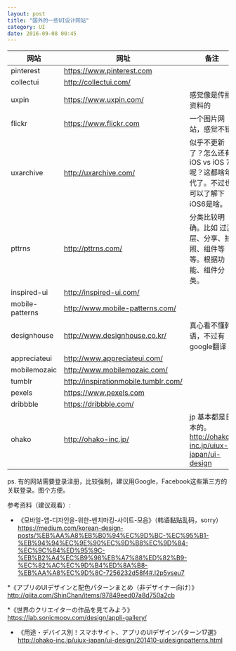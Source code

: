 ```yaml
---
layout: post
title: "国外的一些UI设计网站"
category: UI
date: 2016-09-08 00:45
---
```



网站 | 网址 | 备注
--|--|--
pinterest|https://www.pinterest.com
collectui|http://collectui.com/
uxpin|https://www.uxpin.com/ | 感觉像是传播资料的
flickr|https://www.flickr.com | 一个图片网站，感觉不错
uxarchive | http://uxarchive.com/ | 似乎不更新了？怎么还有iOS  vs iOS 7呢？这都啥年代了。不过也可以了解下iOS6是啥。
pttrns|http://pttrns.com/ | 分类比较明确。比如 过滤层、分享、拍照、组件等等。根据功能、组件分类。
inspired-ui|http://inspired-ui.com/|
mobile-patterns| http://www.mobile-patterns.com/
designhouse| http://www.designhouse.co.kr/| 真心看不懂韩语，不过有google翻译
appreciateui|http://www.appreciateui.com/|
mobilemozaic|http://www.mobilemozaic.com/
tumblr|http://inspirationmobile.tumblr.com/
pexels|https://www.pexels.com
dribbble| https://dribbble.com/|
ohako|http://ohako-inc.jp/| jp 基本都是日本的。http://ohako-inc.jp/uiux-japan/ui-design

ps. 有的网站需要登录注册，比较强制，建议用Google，Facebook这些第三方的关联登录。图个方便。

参考资料（建议观看）:

* 《모바일-앱-디자인을-위한-벤치마킹-사이트-모음》（韩语黏贴乱码，sorry）<https://medium.com/korean-design-posts/%EB%AA%A8%EB%B0%94%EC%9D%BC-%EC%95%B1-%EB%94%94%EC%9E%90%EC%9D%B8%EC%9D%84-%EC%9C%84%ED%95%9C-%EB%B2%A4%EC%B9%98%EB%A7%88%ED%82%B9-%EC%82%AC%EC%9D%B4%ED%8A%B8-%EB%AA%A8%EC%9D%8C-7256232d58f4#.l2p5vseu7>

*《アプリのUIデザインと配色パターンまとめ（非デザイナー向け）》<http://qiita.com/ShinChan/items/97849eed07a8d750a2cb>

*《世界のクリエイターの作品を見てみよう》<https://lab.sonicmoov.com/design/appli-gallery/>

* 《用途・デバイス別！スマホサイト、アプリのUIデザインパターン17選》<http://ohako-inc.jp/uiux-japan/ui-design/201410-uidesignpatterns.html>
